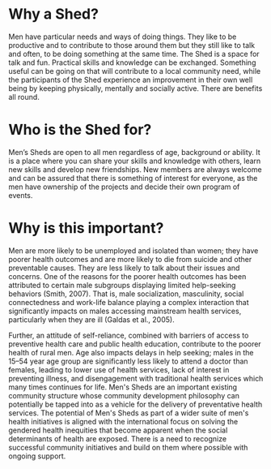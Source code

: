 # Why a Shed?
Men have particular needs and ways of doing things. They like to be productive and to contribute to those around them but they still like to talk and often, to be doing something at the same time. The Shed is a space for talk and fun. Practical skills and knowledge can be exchanged. Something useful can be going on that will contribute to a local community need, while the participants of the Shed experience an improvement in their own well being by keeping physically, mentally and socially active. There are benefits all round.

# Who is the Shed for?
Men’s Sheds are open to all men regardless of age, background or ability. It is a place where you can share your skills and knowledge with others, learn new skills and develop new friendships. New members are always welcome and can be assured that there is something of interest for everyone, as the men have ownership of the projects and decide their own program of events.

# Why is this important?
Men are more likely to be unemployed and isolated than women; they have poorer health outcomes and are more likely to die from suicide and other preventable causes. They are less likely to talk about their issues and concerns. One of the reasons for the poorer health outcomes has been attributed to certain male subgroups displaying limited help-seeking behaviors (Smith, 2007). That is, male socialization, masculinity, social connectedness and work-life balance playing a complex interaction that significantly impacts on males accessing mainstream health services, particularly when they are ill (Galdas et al., 2005).

Further, an attitude of self-reliance, combined with barriers of access to preventive health care and public health education, contribute to the poorer health of rural men. Age also impacts delays in help seeking; males in the 15–54 year age group are significantly less likely to attend a doctor than females, leading to lower use of health services, lack of interest in preventing illness, and disengagement with traditional health services which many times continues for life. Men's Sheds are an important existing community structure whose community development philosophy can potentially be tapped into as a vehicle for the delivery of preventative health services. The potential of Men's Sheds as part of a wider suite of men's health initiatives is aligned with the international focus on solving the gendered health inequities that become apparent when the social determinants of health are exposed. There is a need to recognize successful community initiatives and build on them where possible with ongoing support.
